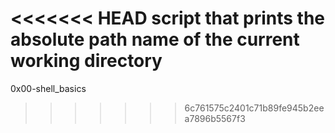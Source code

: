 <<<<<<< HEAD
script that prints the absolute path name of the current working directory
=======
0x00-shell_basics
>>>>>>> 6c761575c2401c71b89fe945b2eea7896b5567f3
